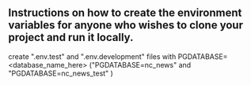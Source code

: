 ## Instructions on how to create the environment variables for anyone who wishes to clone your project and run it locally.

create ".env.test" and ".env.development" files with PGDATABASE=<database_name_here> ("PGDATABASE=nc_news" and "PGDATABASE=nc_news_test" )
